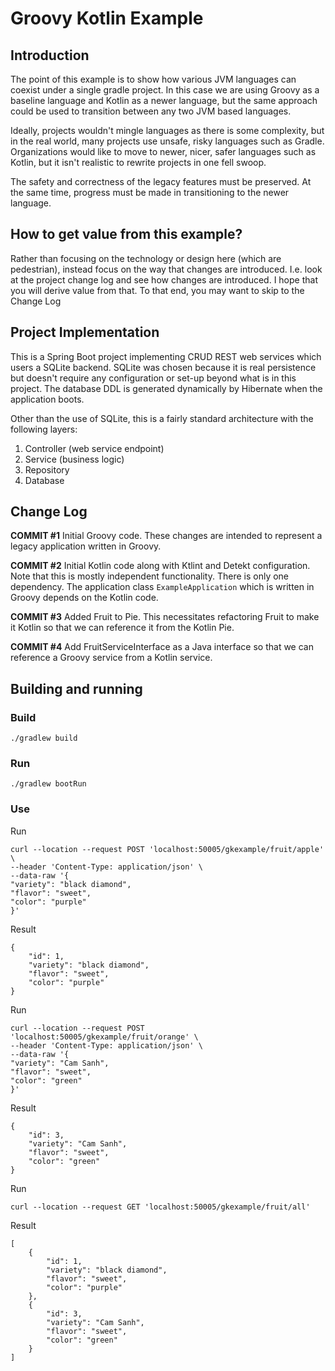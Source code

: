# Groovy Kotlin Example

## Introduction

The point of this example is to show how various JVM languages can coexist under a single gradle 
project. In this case we are using Groovy as a baseline language and Kotlin as a newer language, 
but the same approach could be used to transition between any two JVM based languages.

Ideally, projects wouldn't mingle languages as there is some complexity, but in the real world, 
many projects use unsafe, risky languages such as Gradle. Organizations would like to move to newer,
nicer, safer languages such as Kotlin, but it isn't realistic to rewrite projects in one fell swoop.

The safety and correctness of the legacy features must be preserved. At the same time, progress must 
be made in transitioning to the newer language.

## How to get value from this example?

Rather than focusing on the technology or design here (which are pedestrian), instead focus on the
way that changes are introduced. I.e. look at the project change log and see how changes are introduced.
I hope that you will derive value from that. To that end, you may want to skip to the Change Log

## Project Implementation

This is a Spring Boot project implementing CRUD REST web services which users a SQLite backend. SQLite 
was chosen because it is real persistence but doesn't require any configuration or set-up beyond what 
is in this project. The database DDL is generated dynamically by Hibernate when the application boots.

Other than the use of SQLite, this is a fairly standard architecture with the following layers:

1. Controller (web service endpoint)
2. Service (business logic)
3. Repository
4. Database

## Change Log

**COMMIT #1** Initial Groovy code. These changes are intended to represent a legacy application written in Groovy.

**COMMIT #2** Initial Kotlin code along with Ktlint and Detekt configuration. Note that this is mostly independent functionality. 
There is only one dependency. The application class ``ExampleApplication`` which is written in Groovy depends on the Kotlin code.

**COMMIT #3** Added Fruit to Pie. This necessitates refactoring Fruit to make it Kotlin so that we can reference it from the Kotlin Pie.

**COMMIT #4** Add FruitServiceInterface as a Java interface so that we can reference a Groovy service from a Kotlin service.

## Building and running

### Build 

````
./gradlew build
````

### Run

````
./gradlew bootRun
````

### Use


Run

````
curl --location --request POST 'localhost:50005/gkexample/fruit/apple' \
--header 'Content-Type: application/json' \
--data-raw '{
"variety": "black diamond",
"flavor": "sweet",
"color": "purple"
}'
````

Result 

````
{
    "id": 1,
    "variety": "black diamond",
    "flavor": "sweet",
    "color": "purple"
}
````

Run

````
curl --location --request POST 'localhost:50005/gkexample/fruit/orange' \
--header 'Content-Type: application/json' \
--data-raw '{
"variety": "Cam Sanh",
"flavor": "sweet",
"color": "green"
}'
````

Result

````
{
    "id": 3,
    "variety": "Cam Sanh",
    "flavor": "sweet",
    "color": "green"
}
````

Run

````
curl --location --request GET 'localhost:50005/gkexample/fruit/all'
````

Result

````
[
    {
        "id": 1,
        "variety": "black diamond",
        "flavor": "sweet",
        "color": "purple"
    },
    {
        "id": 3,
        "variety": "Cam Sanh",
        "flavor": "sweet",
        "color": "green"
    }
]
````


